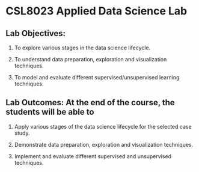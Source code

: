 # CSL8023  Applied Data Science Lab
## Lab Objectives:
1. To explore various stages in the data science lifecycle.

2. To understand data preparation, exploration and visualization techniques.

3. To model and evaluate different supervised/unsupervised learning techniques.

## Lab Outcomes: At the end of the course, the students will be able to
1. Apply various stages of the data science lifecycle for the selected case study.

2. Demonstrate data preparation, exploration and visualization techniques.

3. Implement and evaluate different supervised and unsupervised techniques.
